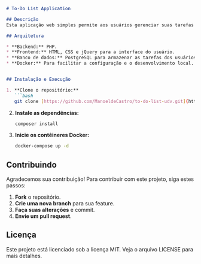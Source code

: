 ```markdown
# To-Do List Application

## Descrição
Esta aplicação web simples permite aos usuários gerenciar suas tarefas de forma eficiente. Construída com PHP, PostgreSQL, jQuery e Docker, a aplicação oferece uma interface intuitiva para criar, editar, concluir e excluir tarefas.

## Arquitetura

* **Backend:** PHP.
* **Frontend:** HTML, CSS e jQuery para a interface do usuário.
* **Banco de dados:** PostgreSQL para armazenar as tarefas dos usuários.
* **Docker:** Para facilitar a configuração e o desenvolvimento local.


## Instalação e Execução

1. **Clone o repositório:**
   ```bash
   git clone [https://github.com/ManoeldeCastro/to-do-list-udv.git](https://github.com/ManoeldeCastro/to-do-list-udv.git)
   ```
2. **Instale as dependências:**
   ```bash
   composer install
   ```
3. **Inicie os contêineres Docker:**
   ```bash
   docker-compose up -d
   ```

## Contribuindo

Agradecemos sua contribuição! Para contribuir com este projeto, siga estes passos:

1. **Fork** o repositório.
2. **Crie uma nova branch** para sua feature.
3. **Faça suas alterações** e commit.
4. **Envie um pull request**.

## Licença

Este projeto está licenciado sob a licença MIT. Veja o arquivo LICENSE para mais detalhes.


